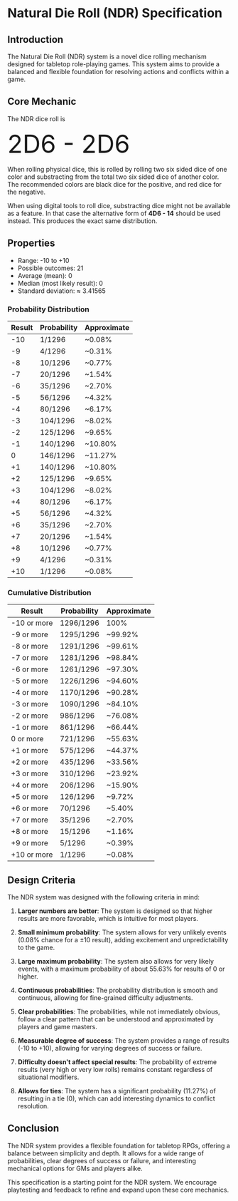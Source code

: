 # Natural Die Roll (NDR) Specification

## Introduction

The Natural Die Roll (NDR) system is a novel dice rolling mechanism designed for
tabletop role-playing games. This system aims to provide a balanced and flexible
foundation for resolving actions and conflicts within a game.

## Core Mechanic

The NDR dice roll is

<div style="font-size: 400%">
2D6 - 2D6
</div>

When rolling physical dice, this is rolled by rolling two six sided dice of one
color and substracting from the total two six sided dice of another color. The
recommended colors are black dice for the positive, and red dice for the
negative.

When using digital tools to roll dice, substracting dice might not be available
as a feature. In that case the alternative form of **4D6 - 14** should be used
instead. This produces the exact same distribution.

## Properties

- Range: -10 to +10
- Possible outcomes: 21
- Average (mean): 0
- Median (most likely result): 0
- Standard deviation: ≈ 3.41565

### Probability Distribution

| Result | Probability | Approximate |
|--------|-------------|-------------|
| -10    | 1/1296      | ~0.08%      |
| -9     | 4/1296      | ~0.31%      |
| -8     | 10/1296     | ~0.77%      |
| -7     | 20/1296     | ~1.54%      |
| -6     | 35/1296     | ~2.70%      |
| -5     | 56/1296     | ~4.32%      |
| -4     | 80/1296     | ~6.17%      |
| -3     | 104/1296    | ~8.02%      |
| -2     | 125/1296    | ~9.65%      |
| -1     | 140/1296    | ~10.80%     |
| 0      | 146/1296    | ~11.27%     |
| +1     | 140/1296    | ~10.80%     |
| +2     | 125/1296    | ~9.65%      |
| +3     | 104/1296    | ~8.02%      |
| +4     | 80/1296     | ~6.17%      |
| +5     | 56/1296     | ~4.32%      |
| +6     | 35/1296     | ~2.70%      |
| +7     | 20/1296     | ~1.54%      |
| +8     | 10/1296     | ~0.77%      |
| +9     | 4/1296      | ~0.31%      |
| +10    | 1/1296      | ~0.08%      |

### Cumulative Distribution

| Result      | Probability | Approximate |
|-------------|-------------|-------------|
| -10 or more | 1296/1296   | 100%        |
| -9 or more  | 1295/1296   | ~99.92%     |
| -8 or more  | 1291/1296   | ~99.61%     |
| -7 or more  | 1281/1296   | ~98.84%     |
| -6 or more  | 1261/1296   | ~97.30%     |
| -5 or more  | 1226/1296   | ~94.60%     |
| -4 or more  | 1170/1296   | ~90.28%     |
| -3 or more  | 1090/1296   | ~84.10%     |
| -2 or more  | 986/1296    | ~76.08%     |
| -1 or more  | 861/1296    | ~66.44%     |
| 0 or more   | 721/1296    | ~55.63%     |
| +1 or more  | 575/1296    | ~44.37%     |
| +2 or more  | 435/1296    | ~33.56%     |
| +3 or more  | 310/1296    | ~23.92%     |
| +4 or more  | 206/1296    | ~15.90%     |
| +5 or more  | 126/1296    | ~9.72%      |
| +6 or more  | 70/1296     | ~5.40%      |
| +7 or more  | 35/1296     | ~2.70%      |
| +8 or more  | 15/1296     | ~1.16%      |
| +9 or more  | 5/1296      | ~0.39%      |
| +10 or more | 1/1296      | ~0.08%      ||

## Design Criteria

The NDR system was designed with the following criteria in mind:

1. **Larger numbers are better**: The system is designed so that higher results are more favorable, which is intuitive for most players.

2. **Small minimum probability**: The system allows for very unlikely events (0.08% chance for a ±10 result), adding excitement and unpredictability to the game.

3. **Large maximum probability**: The system also allows for very likely events, with a maximum probability of about 55.63% for results of 0 or higher.

4. **Continuous probabilities**: The probability distribution is smooth and continuous, allowing for fine-grained difficulty adjustments.

5. **Clear probabilities**: The probabilities, while not immediately obvious, follow a clear pattern that can be understood and approximated by players and game masters.

6. **Measurable degree of success**: The system provides a range of results (-10 to +10), allowing for varying degrees of success or failure.

7. **Difficulty doesn't affect special results**: The probability of extreme results (very high or very low rolls) remains constant regardless of situational modifiers.

8. **Allows for ties**: The system has a significant probability (11.27%) of resulting in a tie (0), which can add interesting dynamics to conflict resolution.

## Conclusion

The NDR system provides a flexible foundation for tabletop RPGs, offering a balance between simplicity and depth. It allows for a wide range of probabilities, clear degrees of success or failure, and interesting mechanical options for GMs and players alike.

This specification is a starting point for the NDR system. We encourage playtesting and feedback to refine and expand upon these core mechanics.
